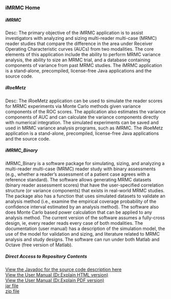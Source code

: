 <h3>iMRMC Home</h3>


<h5>iMRMC</h5>

Desc: The primary objective of the iMRMC application is to assist investigators with analyzing and sizing multi-reader multi-case (MRMC) reader studies that compare the difference in the area under Receiver Operating Characteristic curves (AUCs) from two modalities. The core elements of this application include the ability to perform MRMC variance analysis, the ability to size an MRMC trial, and a database containing components of variance from past MRMC studies. The iMRMC application is a stand-alone, precompiled, license-free Java applications and the source code. 

<h5>iRoeMetz</h5>

Desc: The iRoeMetz application can be used to simulate the reader scores for MRMC experiments via Monte Carlo methods given variance components of the ROC scores. The application also estimates the variance components of AUC and can calculate the variance components directly with numerical integration. The simulated experiments can be saved and used in MRMC variance analysis programs, such as iMRMC. The iRoeMetz application is a stand-alone, precompiled, license-free Java applications and the source code. 

<h5>iMRMC_Binary</h5>

iMRMC_Binary is a software package for simulating, sizing, and analyzing a multi-reader multi-case (MRMC) reader study with binary assessments (e.g., whether a reader’s assessment of a patient case agrees with a reference standard). The software allows generating MRMC datasets (binary reader assessment scores) that have the user-specified correlation structure (or variance components) that exists in real-world MRMC studies. The package also has a function that uses simulated datasets to validate an analysis method (i.e., examine the empirical coverage probability of the confidence interval estimated by an analysis method). The software also does Monte Carlo based power calculation that can be applied to any analysis method. The current version of the software assumes a fully-cross design, ie, every reader reads every case of both modalities. The documentation (user manual) has a description of the simulation model, the use of the model for validation and sizing, and literature related to MRMC analysis and study designs. The software can run under both Matlab and Octave (free version of Matlab). 


<h5>Direct Access to Repository Contents</h5>
<a href="https://htmlpreview.github.io/?https://raw.githubusercontent.com/dillipemmanuel/imrmc/master/javadoc/index.html?index-files/index-1.html"> View the Javadoc for the source code description here </a><br/>
<a href="https://htmlpreview.github.io/?https://raw.githubusercontent.com/dillipemmanuel/imrmc/master/standalone_application/iMRMC/userManual/index.htm"> View the User Manual (Dr.Explain HTML version)</a><br/>
<a href="https://github.com/dillipemmanuel/imrmc/blob/master/standalone_application/iMRMC/usermanual.pdf"> View the User Manual (Dr.Explain PDF version)</a><br/>
<a href="https://raw.github.com/dillipemmanuel/imrmc/standalone_application/iMRMC-v2p7.jar">jar file</a><br/>
<a href="https://raw.github.com/dillipemmanuel/imrmc/standalone_application/iMRMC-v2p7.jar">zip file</a><br/>
